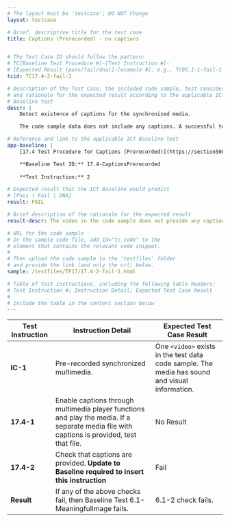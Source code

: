 ```yaml
---
# The layout must be 'testcase'; DO NOT Change
layout: testcase

# Brief, descriptive title for the test case
title: Captions (Prerecorded) - no captions


# The Test Case ID should follow the pattern: 
# TC[Baseline Test Procedure #]-[Test Instruction #]-
# [Expected Result (pass/fail/dna)]-[example #], e.g., TC05.1-1-fail-1
tcid: TC17.4-2-fail-1

# Description of the Test Case, the included code sample, test considerations,
# and rationale for the expected result according to the applicable ICT
# Baseline test
descr: | 
    Detect existence of captions for the synchronized media.

    The code sample data does not include any captions. A successful test should identify a failure against Baseline 17.4-CaptionsPrerecorded.

# Reference and link to the applicable ICT Baseline test
app-baseline: | 
    [17.4 Test Procedure for Captions (Prerecorded)](https://section508coordinators.github.io/ICTTestingBaseline/17SyncMedia.html#174-test-procedure-for-captions-prerecorded)

    **Baseline Test ID:** 17.4-CaptionsPrerecorded
    
    **Test Instruction:** 2

# Expected result that the ICT Baseline would predict
# [Pass | Fail | DNA]
result: FAIL

# Brief description of the rationale for the expected result
result-descr: The video in the code sample does not provide any captions.

# URL for the code sample
# In the sample code file, add id="tc_code" to the 
# element that contains the relevant code snippet.
#
# Then upload the code sample to the 'testfiles' folder 
# and provide the link (and only the url) below.
sample: /testfiles/TF17/17.4-2-fail-1.html

# Table of test instructions, including the following table headers: 
# Test Instruction #; Instruction Detail; Expected Test Case Result
#
# Include the table in the content section below
---
```

| Test Instruction | Instruction Detail | Expected Test Case Result |
|------------------|--------------------|---------------------------|
| **IC-1** | Pre-recorded synchronized multimedia. | One `<video>` exists in the test data code sample. The media has sound and visual information. |
| **17.4-1** | Enable captions through multimedia player functions and play the media. If a separate media file with captions is provided, test that file. | No Result |
| **17.4-2** | Check that captions are provided. **Update to Baseline required to insert this instruction**| Fail |
| **Result** | If any of the above checks fail, then Baseline Test 6.1-MeaningfulImage fails. | 6.1-2 check fails. |